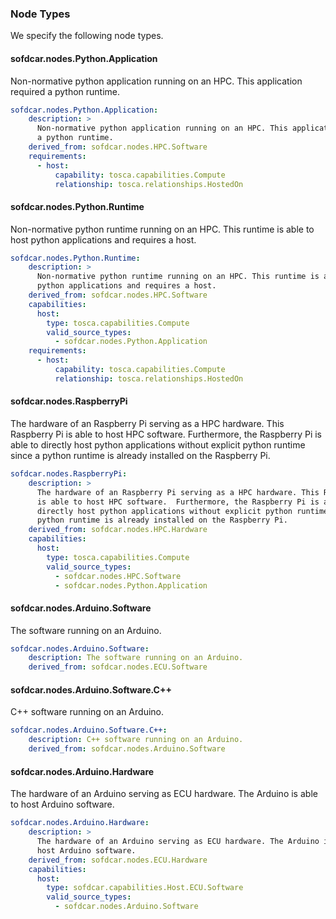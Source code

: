 
### Node Types

We specify the following node types.

#### sofdcar.nodes.Python.Application

Non-normative python application running on an HPC. This application required a python runtime.


```yaml linenums="1"
sofdcar.nodes.Python.Application:
    description: >
      Non-normative python application running on an HPC. This application required
      a python runtime.
    derived_from: sofdcar.nodes.HPC.Software
    requirements:
      - host:
          capability: tosca.capabilities.Compute
          relationship: tosca.relationships.HostedOn
```

#### sofdcar.nodes.Python.Runtime

Non-normative python runtime running on an HPC. This runtime is able to host python applications and requires a host.


```yaml linenums="1"
sofdcar.nodes.Python.Runtime:
    description: >
      Non-normative python runtime running on an HPC. This runtime is able to host
      python applications and requires a host.
    derived_from: sofdcar.nodes.HPC.Software
    capabilities:
      host:
        type: tosca.capabilities.Compute
        valid_source_types:
          - sofdcar.nodes.Python.Application
    requirements:
      - host:
          capability: tosca.capabilities.Compute
          relationship: tosca.relationships.HostedOn
```

#### sofdcar.nodes.RaspberryPi

The hardware of an Raspberry Pi serving as a HPC hardware. This Raspberry Pi is able to host HPC software.  Furthermore, the Raspberry Pi is able to directly host python applications without explicit python runtime since a python runtime is already installed on the Raspberry Pi.


```yaml linenums="1"
sofdcar.nodes.RaspberryPi:
    description: >
      The hardware of an Raspberry Pi serving as a HPC hardware. This Raspberry Pi
      is able to host HPC software.  Furthermore, the Raspberry Pi is able to
      directly host python applications without explicit python runtime since a
      python runtime is already installed on the Raspberry Pi.
    derived_from: sofdcar.nodes.HPC.Hardware
    capabilities:
      host:
        type: tosca.capabilities.Compute
        valid_source_types:
          - sofdcar.nodes.HPC.Software
          - sofdcar.nodes.Python.Application
```

#### sofdcar.nodes.Arduino.Software

The software running on an Arduino.

```yaml linenums="1"
sofdcar.nodes.Arduino.Software:
    description: The software running on an Arduino.
    derived_from: sofdcar.nodes.ECU.Software
```

#### sofdcar.nodes.Arduino.Software.C++

C++ software running on an Arduino.

```yaml linenums="1"
sofdcar.nodes.Arduino.Software.C++:
    description: C++ software running on an Arduino.
    derived_from: sofdcar.nodes.Arduino.Software
```

#### sofdcar.nodes.Arduino.Hardware

The hardware of an Arduino serving as ECU hardware. The Arduino is able to host Arduino software.


```yaml linenums="1"
sofdcar.nodes.Arduino.Hardware:
    description: >
      The hardware of an Arduino serving as ECU hardware. The Arduino is able to
      host Arduino software.
    derived_from: sofdcar.nodes.ECU.Hardware
    capabilities:
      host:
        type: sofdcar.capabilities.Host.ECU.Software
        valid_source_types:
          - sofdcar.nodes.Arduino.Software
```
